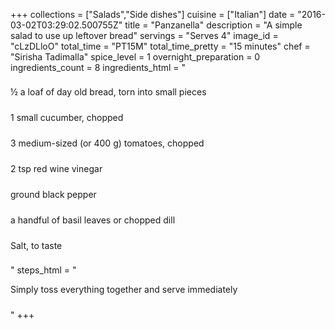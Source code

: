 +++
collections = ["Salads","Side dishes"]
cuisine = ["Italian"]
date = "2016-03-02T03:29:02.500755Z"
title = "Panzanella"
description = "A simple salad to use up leftover bread"
servings = "Serves 4"
image_id = "cLzDLloO"
total_time = "PT15M"
total_time_pretty = "15 minutes"
chef = "Sirisha Tadimalla"
spice_level = 1
overnight_preparation = 0
ingredients_count = 8
ingredients_html = "<ul style='padding-left: 0; list-style: none;'><li itemprop='recipeIngredient' style='margin: 8px 0px;padding: 8px 0px;'>½ a loaf of day old bread, torn into small pieces</li><li itemprop='recipeIngredient' style='margin: 8px 0px;padding: 8px 0px;'>1 small cucumber, chopped</li><li itemprop='recipeIngredient' style='margin: 8px 0px;padding: 8px 0px;'>3 medium-sized (or 400 g) tomatoes, chopped</li><li itemprop='recipeIngredient' style='margin: 8px 0px;padding: 8px 0px;'>2 tsp red wine vinegar</li><li itemprop='recipeIngredient' style='margin: 8px 0px;padding: 8px 0px;'>ground black pepper</li><li itemprop='recipeIngredient' style='margin: 8px 0px;padding: 8px 0px;'>a handful of basil leaves or chopped dill</li><li itemprop='recipeIngredient' style='margin: 8px 0px;padding: 8px 0px;'>Salt, to taste</li></ul>"
steps_html = "<ol style='list-style: none inside; padding-left: 0px;'><li style='padding-bottom: 10px;'><i class='step-track-icon fa fa-square-o'></i><span class='step-text' itemprop='recipeInstructions'>Simply toss everything together and serve immediately</span></li></ol>"
+++
